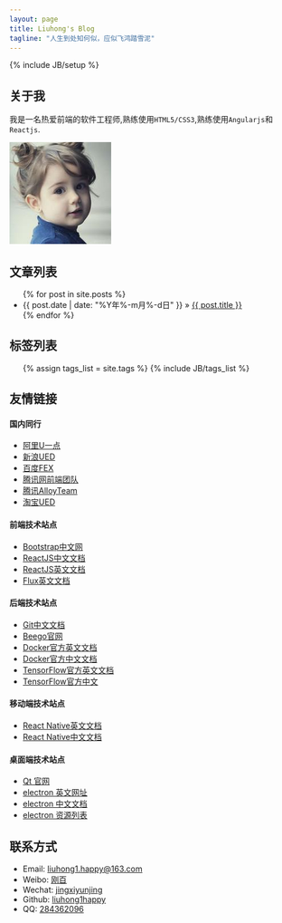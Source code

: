 ```yaml
---
layout: page
title: Liuhong's Blog
tagline: "人生到处知何似，应似飞鸿踏雪泥"
---
```

{% include JB/setup %}

## 关于我

我是一名热爱前端的软件工程师,熟练使用`HTML5/CSS3`,熟练使用`Angularjs`和`Reactjs`.

![可爱的小女孩](/assets/images/liuhong1happy.jpg)

## 文章列表

<ul class="posts">
  {% for post in site.posts %}
    <li><span>{{ post.date | date: "%Y年%-m月%-d日" }}</span> &raquo; <a href="{{ BASE_PATH }}{{ post.url }}">{{ post.title }}</a></li>
  {% endfor %}
</ul>

## 标签列表

<ul class="tag_box inline">
  {% assign tags_list = site.tags %}  
  {% include JB/tags_list %}
</ul>

## 友情链接

#### 国内同行

- [阿里U一点](http://www.aliued.cn/)
- [新浪UED](http://ued.sina.com.cn/)
- [百度FEX](http://fex.baidu.com/)
- [腾讯网前端团队](http://qqfe.org/)
- [腾讯AlloyTeam](http://www.alloyteam.com/)
- [淘宝UED](http://ued.taobao.org/blog/)

#### 前端技术站点

- [Bootstrap中文网](http://www.bootcss.com/)
- [ReactJS中文文档](http://reactjs.cn/)
- [ReactJS英文文档](https://facebook.github.io/react/)
- [Flux英文文档](http://facebook.github.io/flux/)

#### 后端技术站点

- [Git中文文档](http://git-scm.com/book/zh/v2)
- [Beego官网](http://zh.beego.me/)
- [Docker官方英文文档](http://docs.docker.com)
- [Docker官方中文文档](http://dockerdocs.cn)
- [TensorFlow官方英文文档](http://tensorflow.org/)
- [TensorFlow官方中文](http://wiki.jikexueyuan.com/project/tensorflow-zh/)

#### 移动端技术站点

- [React Native英文文档](https://facebook.github.io/react-native/)
- [React Native中文文档](http://reactnative.cn/)

#### 桌面端技术站点

- [Qt 官网](http://www.qt.io/)
- [electron 英文网址](http://electron.atom.io/)
- [electron 中文文档](https://github.com/atom/electron/tree/master/docs-translations/zh-CN)
- [electron 资源列表](https://github.com/sindresorhus/awesome-electron)

## 联系方式

- Email: [liuhong1.happy@163.com](mailto:liuhong1.happy@163.com)
- Weibo: [刚百](http://weibo.com/u/2186560121)
- Wechat: [jingxiyunjing](weixin://contacts/profile/jingxiyunjing)
- Github: [liuhong1happy](https://github.com/liuhong1happy)
- QQ: [284362096](http://wpa.qq.com/msgrd?v=3&uin=284362096&site=qq&menu=yes)
